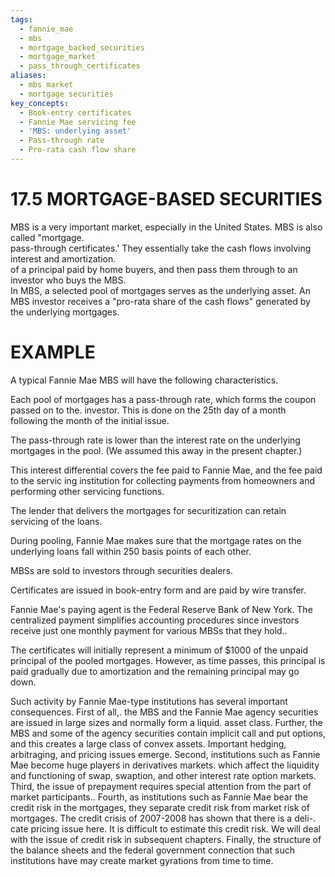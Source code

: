 ```yaml
---
tags:
  - fannie_mae
  - mbs
  - mortgage_backed_securities
  - mortgage_market
  - pass_through_certificates
aliases:
  - mbs market
  - mortgage securities
key_concepts:
  - Book-entry certificates
  - Fannie Mae servicing fee
  - 'MBS: underlying asset'
  - Pass-through rate
  - Pro-rata cash flow share
---
```


# 17.5 MORTGAGE-BASED SECURITIES  

MBS is a very important market, especially in the United States. MBS is also called "mortgage.   
pass-through certificates.' They essentially take the cash flows involving interest and amortization.   
of a principal paid by home buyers, and then pass them through to an investor who buys the MBS.   
In MBS, a selected pool of mortgages serves as the underlying asset. An MBS investor receives a "pro-rata share of the cash flows" generated by the underlying mortgages.  

# EXAMPLE  

A typical Fannie Mae MBS will have the following characteristics.  

Each pool of mortgages has a pass-through rate, which forms the coupon passed on to the. investor. This is done on the 25th day of a month following the month of the initial issue.  

The pass-through rate is lower than the interest rate on the underlying mortgages in the pool. (We assumed this away in the present chapter.)  

This interest differential covers the fee paid to Fannie Mae, and the fee paid to the servic ing institution for collecting payments from homeowners and performing other servicing functions.  

The lender that delivers the mortgages for securitization can retain servicing of the loans.  

During pooling, Fannie Mae makes sure that the mortgage rates on the underlying loans fall within 250 basis points of each other.  

MBSs are sold to investors through securities dealers.  

Certificates are issued in book-entry form and are paid by wire transfer.  

Fannie Mae's paying agent is the Federal Reserve Bank of New York. The centralized payment simplifies accounting procedures since investors receive just one monthly payment for various MBSs that they hold..  

The certificates will initially represent a minimum of $\$1000$ of the unpaid principal of the pooled mortgages. However, as time passes, this principal is paid gradually due to amortization and the remaining principal may go down.  

Such activity by Fannie Mae-type institutions has several important consequences. First of all,. the MBS and the Fannie Mae agency securities are issued in large sizes and normally form a liquid. asset class. Further, the MBS and some of the agency securities contain implicit call and put options, and this creates a large class of convex assets. Important hedging, arbitraging, and pricing issues emerge. Second, institutions such as Fannie Mae become huge players in derivatives markets. which affect the liquidity and functioning of swap, swaption, and other interest rate option markets. Third, the issue of prepayment requires special attention from the part of market participants.. Fourth, as institutions such as Fannie Mae bear the credit risk in the mortgages, they separate credit risk from market risk of mortgages. The credit crisis of 2007-2008 has shown that there is a deli-. cate pricing issue here. It is difficult to estimate this credit risk. We will deal with the issue of credit risk in subsequent chapters. Finally, the structure of the balance sheets and the federal government connection that such institutions have may create market gyrations from time to time.  
